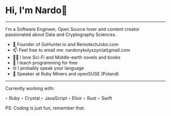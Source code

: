 # Hi, I'm Nardo🖖
-----------------

I'm a Software Engineer, Open Source lover and content creator passionated about Data and Cryptography Sciences.

- 🌱 Founder of GoHunter.io and RemotechJobs.com
- 📫 Feel free to email me: nardonykolyszyn(at)gmail.com
- 🧙‍🧝‍ I love Sci-Fi and Middle-earth novels and books
- 🤲 I teach programming for free
- 🌐 I probably speak your language
- 💬 Speaker at Ruby Miners and openSUSE (Poland)

-----------

Currently working with:

‣ Ruby
‣ Crystal
‣ JavaScript
‣ Elixir
‣ Rust
‣ Swift

PS: Coding is just fun, remember that.
